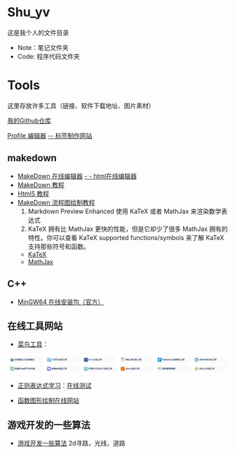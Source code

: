 # Shu_yv
这是我个人的文件目录

- Note：笔记文件夹
- Code: 程序代码文件夹

# Tools
这里存放许多工具（链接、软件下载地址、图片素材）
<p>
<a href="https://github.com/2366983948?tab=repositories" target="_blank">我的Github仓库</a> 
<p>
<a href="https://profilinator.rishav.dev/" target="_blank" title="可视化 profile 生成工具,会自动生成 Markdown 脚本">Profile 编辑器</a> 
<a href="https://shields.io/badges" target="_blank">-- 标签制作网站</a>

## makedown
- <a href="https://tool.lu/markdown/" target="_blank">MakeDown 在线编辑器</a>
[ - - html在线编辑器](https://www.runoob.com/try/try.php?filename=tryhtml_intro)
- <a href="https://www.runoob.com/markdown/md-tutorial.html" target="_blank">MakeDown 教程</a>
- <a href="https://www.runoob.com/html/html-tutorial.html" target="_blank">Html5 教程</a>
- [MakeDown 流程图绘制教程](https://blog.csdn.net/u014696856/article/details/135616695)
    1. Markdown Preview Enhanced 使用 KaTeX 或者 MathJax 来渲染数学表达式
    2. KaTeX 拥有比 MathJax 更快的性能，但是它却少了很多 MathJax 拥有的特性。你可以查看 KaTeX supported functions/symbols 来了解 KaTeX 支持那些符号和函数。
    - [KaTeX](https://github.com/Khan/KaTeX)
    - [MathJax](https://github.com/mathjax/MathJax)

## C++
- [MinGW64 在线安装包（官方）](https://github.com/2366983948/PrivateCode/blob/main/ConfigFile/mingwInstaller.exe)

## 在线工具网站
- [菜鸟工具](https://www.jyshare.com/)：

![](./Image/CaiNiaoTools.png)
- [正则表达式学习](https://www.runoob.com/regexp/regexp-tutorial.html)：[在线测试](https://www.jyshare.com/front-end/854/)

- [函数图形绘制在线网站](https://www.desmos.com/calculator?lang=zh-CN)

## 游戏开发的一些算法
- [游戏开发一些算法](https://www.redblobgames.com/) 2d寻路，光线，道路